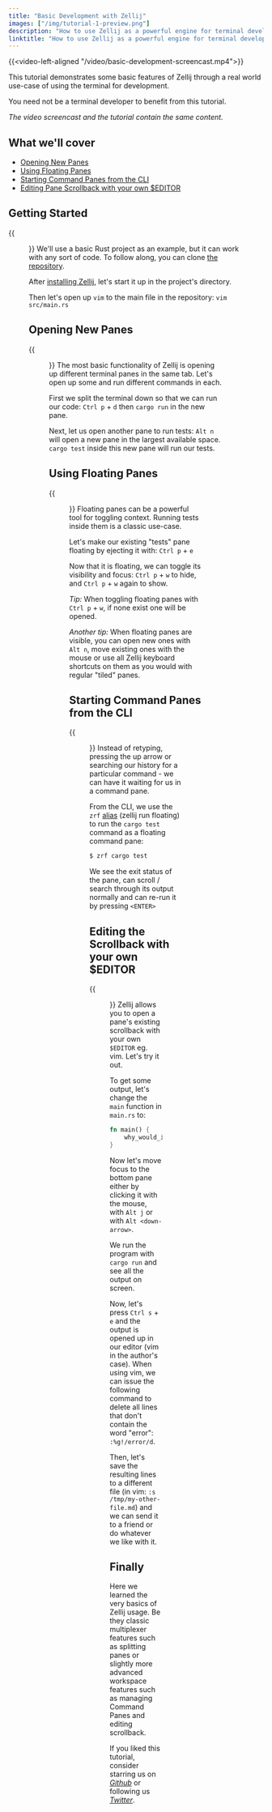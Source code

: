 ```yaml
---
title: "Basic Development with Zellij"
images: ["/img/tutorial-1-preview.png"]
description: "How to use Zellij as a powerful engine for terminal development"
linktitle: "How to use Zellij as a powerful engine for terminal development"
---
```

{{<video-left-aligned "/video/basic-development-screencast.mp4">}}

This tutorial demonstrates some basic features of Zellij through a real world use-case of using the terminal for development.

You need not be a terminal developer to benefit from this tutorial.

*The video screencast and the tutorial contain the same content.*

## What we'll cover
- [Opening New Panes](#opening-new-panes)
- [Using Floating Panes](#using-floating-panes)
- [Starting Command Panes from the CLI](#starting-command-panes-from-the-cli)
- [Editing Pane Scrollback with your own $EDITOR](#editing-the-scrollback-with-your-own-editor)

## Getting Started
{{<figure src="/img/tutorial-1-getting-started.png" class="center" style="max-width 995px;" alt="An image of Zellij running inside a terminal with vim open to the main.rs file of the project.">}}
We'll use a basic Rust project as an example, but it can work with any sort of code. To follow along, you can clone [the repository](https://github.com/imsnif/zellij-screencast-1).

After [installing Zellij](/documentation/installation.html), let's start it up in the project's directory.

Then let's open up `vim` to the main file in the repository: `vim src/main.rs`

## Opening New Panes
{{<figure src="/img/tutorial-1-opening-new-panes.png" class="center" style="max-width 995px;" alt="An image of Zellij with three panes, one open to main.rs, one running cargo run and the third running cargo test">}}
The most basic functionality of Zellij is opening up different terminal panes in the same tab. Let's open up some and run different commands in each.

First we split the terminal down so that we can run our code: `Ctrl p` + `d` then `cargo run` in the new pane.

Next, let us open another pane to run tests: `Alt n` will open a new pane in the largest available space. `cargo test` inside this new pane will run our tests.

## Using Floating Panes
{{<figure src="/img/tutorial-1-using-floating-panes.png" class="center" style="max-width 995px;" alt="An image of Zellij with a floating pane running cargo test">}}
Floating panes can be a powerful tool for toggling context. Running tests inside them is a classic use-case.

Let's make our existing "tests" pane floating by ejecting it with: `Ctrl p` + `e`

Now that it is floating, we can toggle its visibility and focus: `Ctrl p` + `w` to hide, and `Ctrl p` + `w` again to show.

*Tip:* When toggling floating panes with `Ctrl p` + `w`, if none exist one will be opened.

*Another tip:* When floating panes are visible, you can open new ones with `Alt n`, move existing ones with the mouse or use all Zellij keyboard shortcuts on them as you would with regular "tiled" panes.

## Starting Command Panes from the CLI
{{<figure src="/img/tutorial-1-command-panes.png" class="center" style="max-width 995px;" alt="An image of Zellij with two floating panes, the front one running cargo test and showing its exit status and extra controls on screen">}}
Instead of retyping, pressing the up arrow or searching our history for a particular command - we can have it waiting for us in a command pane.

From the CLI, we use the `zrf` [alias](https://zellij.dev/documentation/controlling-zellij-through-cli.html#completions) (zellij run floating) to run the `cargo test` command as a floating command pane:
```bash
$ zrf cargo test
```
We see the exit status of the pane, can scroll / search through its output normally and can re-run it by pressing `<ENTER>`

## Editing the Scrollback with your own $EDITOR
{{<figure src="/img/tutorial-1-editing-scrollback.png" class="center" style="max-width 995px;" alt="An image of Zellij with a pane open to the vim editor editing its own scrollback">}}
Zellij allows you to open a pane's existing scrollback with your own `$EDITOR` eg. vim. Let's try it out.

To get some output, let's change the `main` function in `main.rs` to:
```rust
fn main() {
    why_would_i_want_this();
}
```
Now let's move focus to the bottom pane either by clicking it with the mouse, with `Alt j` or with `Alt <down-arrow>`.

We run the program with `cargo run` and see all the output on screen.

Now, let's press `Ctrl s` + `e` and the output is opened up in our editor (vim in the author's case). When using vim, we can issue the following command to delete all lines that don't contain the word "error": `:%g!/error/d`.

Then, let's save the resulting lines to a different file (in vim: `:s /tmp/my-other-file.md`) and we can send it to a friend or do whatever we like with it.

## Finally
Here we learned the very basics of Zellij usage. Be they classic multiplexer features such as splitting panes or slightly more advanced workspace features such as managing Command Panes and editing scrollback.

If you liked this tutorial, consider starring us on [*Github*](https://github.com/zellij-org/zellij) or following us [*Twitter*](https://twitter.com/Zellij_dev).
